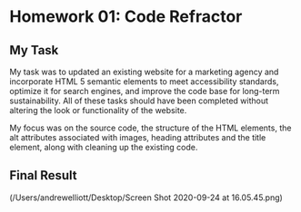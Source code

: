 # Homework 01: Code Refractor

## My Task

My task was to updated an existing website for a marketing agency and incorporate HTML 5 semantic elements to meet accessibility standards, optimize it for search engines, and improve the code base for long-term sustainability. All of these tasks should have been completed without altering the look or functionality of the website. 

My focus was on the source code, the structure of the HTML elements, the alt attributes associated with images, heading attributes and the title element, along with cleaning up the existing code.

## Final Result 

(/Users/andrewelliott/Desktop/Screen Shot 2020-09-24 at 16.05.45.png)
